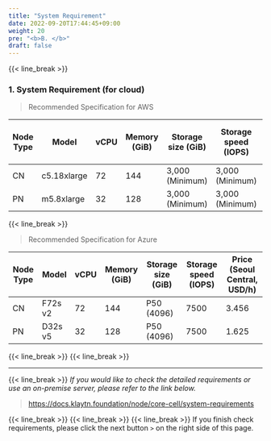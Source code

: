 ```yaml
---
title: "System Requirement"
date: 2022-09-20T17:44:45+09:00
weight: 20
pre: "<b>B. </b>"
draft: false
---
```

{{< line_break >}}
### 1. System Requirement (for cloud)

>Recommended Specification for AWS

| Node Type | Model | vCPU | Memory (GiB) | Storage size (GiB) | Storage speed (IOPS) | Price (Seoul region, USD/h) |
| --- | --- | --- | --- | --- | --- | --- |
| CN | c5.18xlarge | 72 | 144 | 3,000 (Minimum) | 3,000 (Minimum) | 3.456 |
| PN | m5.8xlarge | 32 | 128 | 3,000 (Minimum) | 3,000 (Minimum) | 1.888 |

{{< line_break >}}
>Recommended Specification for Azure

| Node Type | Model | vCPU | Memory (GiB) | Storage size (GiB) | Storage speed (IOPS) | Price (Seoul Central, USD/h) |
| --- | --- | --- | --- | --- |---|---|
| CN | F72s v2 | 72 | 144 | P50 (4096) | 7500 | 3.456 |
| PN | D32s v5 | 32 | 128 | P50 (4096) | 7500 | 1.625 |

{{< line_break >}}
{{< line_break >}}

---
{{< line_break >}}
*If you would like to check the detailed requirements or use an on-premise server, please refer to the link below.*
>https://docs.klaytn.foundation/node/core-cell/system-requirements

{{< line_break >}}
{{< line_break >}}
{{< line_break >}}
If you finish check requirements, please click the next button ```>``` on the right side of this page.
